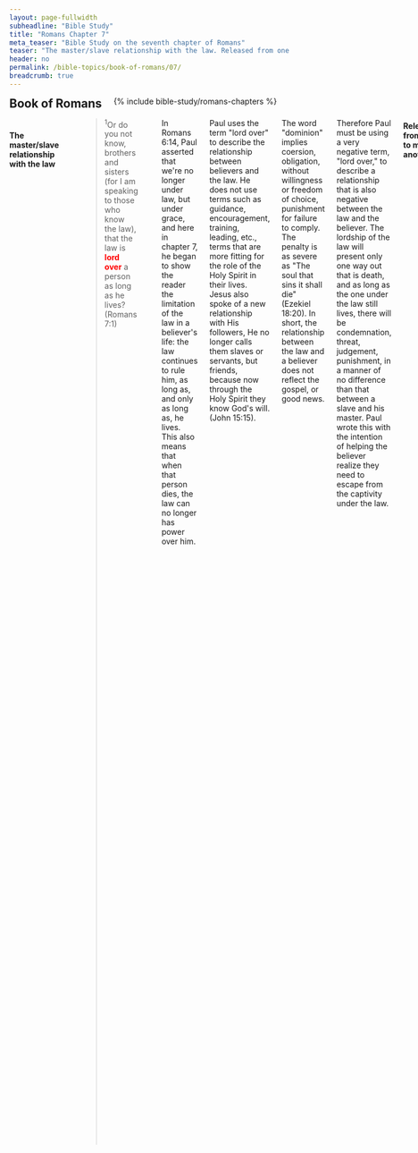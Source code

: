 ```yaml
---
layout: page-fullwidth
subheadline: "Bible Study"
title: "Romans Chapter 7"
meta_teaser: "Bible Study on the seventh chapter of Romans"
teaser: "The master/slave relationship with the law. Released from one to marry another. To bear fruit to God: die to the law. Law/death vs. Spirit/life. The law reveals sin. The commandment brought death, not life. Men's utter helplessness. We need WHO, not HOW."
header: no
permalink: /bible-topics/book-of-romans/07/
breadcrumb: true
---
```

<!--more-->
<div class="row">
<div class="bible-index medium-4 medium-push-8 columns">
<h2 style="margin: 0px">Book of Romans</h2>
        {% include bible-study/romans-chapters %}
</div><!-- /.medium-4.columns -->
<div class="medium-8 medium-pull-4 columns">

<!-- MAIN TEXT -->
<h4 abp="1953"><br /><strong>The master/slave relationship with the law</strong></h4>
<p style="text-align: left;" abp="1960"><strong></strong><blockquote><sup abp="1961">1</sup>Or do you not know, brothers and sisters (for I am speaking to those who know the law), that the law is <span style="color: #ff0000;"><strong>lord over</strong></span> a person as long as he lives? (Romans 7:1) </blockquote></p>
<p style="text-align: left;" abp="1968">In Romans 6:14, Paul asserted that we're no longer under law, but under grace, and here in chapter 7, he began to show the reader the limitation of the law in a believer's life: the law continues to rule him, as long as, and only as long as, he lives. This also means that when that person dies, the law can no longer has power over him.</p>
<p style="text-align: left;">Paul uses the term "lord over" to describe the relationship between believers and the law. He does not use terms such as guidance, encouragement, training, leading, etc., terms that are more fitting for the role of the Holy Spirit in their lives. Jesus also spoke of a new relationship with His followers, He no longer calls them slaves or servants, but friends, because now through the Holy Spirit they know God's will. (John 15:15).</p>
<p style="text-align: left;">The word "dominion" implies coersion, obligation, without willingness or freedom of choice, punishment for failure to comply. The penalty is as severe as "The soul that sins it shall die" (Ezekiel 18:20). In short, the relationship between the law and a believer does not reflect the gospel, or good news.</p>
<p style="text-align: left;">Therefore Paul must be using a very negative term, "lord over," to describe a relationship that is also negative between the law and the believer. The lordship of the law will present only one way out that is death, and as long as the one under the law still lives, there will be condemnation, threat, judgement, punishment, in a manner of no difference than that between a slave and his master. Paul wrote this with the intention of helping the believer realize they need to escape from the captivity under the law.</p>
<h4 style="text-align: left;" abp="1996"><strong>Released from one to marry another</strong></h4>
<p style="text-align: left;" abp="1996"><blockquote><sup>2</sup>For a married woman is bound by law to her husband as long as he lives, but <span style="color: #ff0000;"><strong>if her husband dies, she is released from the law of the marriage</strong></span>. <sup>3</sup>So then, if she is joined to another man while her husband is alive, she will be called an adulteress. But if her husband dies, she is free from that law, and if she is joined to another man, she is not an adulteress. (Romans 7:2-3)</blockquote></p>
<p style="text-align: left;" abp="1996">Paul used an example in marriage based on Jewish custom which allows a wife to remarry without committing adultery. That is when the husband dies, she can marry another. Let us pay attention to three important terms: 1) "the law" which binds the wife to her husband, 2) "husband" is the one with an unbreakable bond to the wife, and lastly 3) "free," as in liberty, or freedom.<br /><br /></p>
<h4 style="text-align: left;" abp="1996"><strong>To bear fruit to God: die to the law</strong></h4>
<p style="text-align: left;" abp="1996"><blockquote><sup>4</sup>So, my brothers and sisters, you also <span style="color: #ff0000;"><strong>died to the law</strong></span> through the body of Christ, so that you could be joined to another, to the one who was raised from the dead, to <span style="color: #ff0000;"><strong>bear fruit to God</strong></span>. (Romans 7:4) </blockquote></p>
<p style="text-align: left;">After using an example of marriage to establish a foundation upon which a wife can marry another man without committing adultery, when her husband dies.&nbsp; Paul now shows us how we can become "wife," or "bride" of Christ.</p>
<p style="text-align: left;">In Paul's example, the wife is released from the law when her husband dies, but in verse 4 above, Paul wrote that the wife, or we believers, died to the law already. It seems Paul is implying that the death of either party will nullify the law that bind them together. But how is it that we're alive and yet can be considered dead to the law? In verse 4 Paul says that it is through the body of Christ. Somehow Christ's death on the cross is now counted toward us as a payment for sin, to purchase us from the law that bound us to the body of death. This is exactly how God's plan of salvation works out. This is miracle of grace that brought tears to my eyes: "How can it be, that Thou my God shouldst die for me."</p>
<p style="text-align: left;">Now let's talk about "<em><span style="color: #008000;">bearing fruit to God.</span></em>" Looking back over the four gospels, especially John 15:5, when Christ Jesus said: "<span style="color: #008000;"><em>I am the vine, and you are the branches. He who is in me, and I in him, will bear much fruit.</em></span>" Over many decades, having read many books and heard many sermons, I was led to believe that "to be in Christ" means to keep doing things that believers should do. But if you have labored with me in this Romans study, patiently follow Paul's lengthy but careful discourse up to this point, you must come to the same conclusion that to be in Christ means, and can only happen when, you died to the law. Let us read verse 4 one more time: "<span style="color: #008000;"><em>So, my brothers and sisters, you also died to the law through the body of Christ, so that you could be joined to another, to the one who was raised from the dead, to bear fruit to God.</em></span>" You died ... so that ... If you haven't done the first step, you cannot proceed to the next. If you haven't died to the law, you cannot become one with Christ. But once you become one with Christ, He will bear fruit in you as a byproduct of such relationship.</p>
<p style="text-align: left;">There is though one more implication before we leave this part of the study. Christ died on our behalf so we may be released from the law that bound us to the old husband, the sinful flesh. What happens when some like the Galatians go back to the law, hence go back to the old husband? Wouldn't this be the ultimate form of spiritual adultary? Of lukewarmness? Of serving two masters? No, choose one and never look back.</p>
<h4 style="text-align: left;" abp="1996"><br /><strong>Law/death vs. Spirit/life</strong></h4>
<p style="text-align: left;" abp="1996"><blockquote><sup>5</sup>For when we were in the flesh, the sinful desires, aroused by the law, were active in the members of our body to <span style="color: #ff0000;"><strong>bear fruit for death</strong></span>. <sup>6</sup>But now we have been released from the law, because <span style="color: #ff0000;"><strong>we have died to what controlled us</strong></span>, so that we may serve in <span style="color: #ff0000;"><strong>the new life of the Spirit</strong></span> and <strong><span style="color: #ff0000;">not under the old written code</span></strong>. (Romans 7:5-6) </blockquote></p>
<p style="text-align: left;">Even now as I'm translating my Vietnamese study notes to English, I'm shocked to see how badly it was translated from the King James version. The Vietnamese translates "For when we were in the flesh," to the effective meaning of "For when we still lived in fleshly pursuit." Though badly translated, it may have helped prove my assessment that there is profound misunderstanding, or willing hypocrisy, on the part of those who hold the faulty view yet not spending any amount of labor trying to understand what Paul is really saying. What happens to "<em><span style="color: #008000;">Study to shew thyself approved unto God, a workman that needeth not to be ashamed, rightly dividing the word of truth</span>.</em>"? (2 Timothy 2:15).</p>
<p style="text-align: left;">Based on the faulty (but practically correct in reflecting the misconception) Vietnamese translation, what does it mean to "be in the flesh?" I assert that the overwhelming majority believes that this means to be lured still by fleshly desires. But before we delve further into this passage to get its true meaning, let us continue to take apart this whole passage.</p>
<p style="text-align: left;">In verse 5, Paul said we were IN THE FLESH, and then in verse 6 he announces a change in status that we have been RELEASED FROM THE LAW. Let us express what he just said in a couple of ways:</p>
<p style="text-align: left;">1. We were in the flesh, because we were still under the law<br data-mce-bogus="1" />2. Because we have been released from the law, we're no longer under the dominion of the flesh</p>
<p style="text-align: left;">Then it stands to reason that to be in the flesh has the same meaning with to be under the law, or conversely to die to the flesh also means to die to the law. This is an amazing truth that believers for thousands of years past have misintepreted and consequently misapplied in ways not reflecting biblical truth.</p>
<p style="text-align: left;">Let's take for example the effect of the law on sin, where it is written in verse 5 above that "<span style="color: #008000;"><em>sinful desires, aroused by the law</em></span>," flies right in the face of conventional understanding that the law helps in restraining the sinful nature. This is what is written in the Bible, that the law actually arouses man's sinful flesh. And if it is so, then why in the world did God give man even more law through the addition of the 10 commandments, beyond what they already knew in their conscience? The answer is, contrary to what many think, He gave the law to show how utterly depraved they all are.</p>
<p style="text-align: left;"><span style="color: #008000;"><em>"For God achieved what the law could not do because it was weakened through the flesh. By sending his own Son in the likeness of sinful flesh and concerning sin, he condemned sin in the flesh." (<a class="NETBibleTagged">Romans 8:3</a>)</em></span></p>
<p style="text-align: left;">In short, relying on the law to live the Christian faith will lead to failure, and the fruit borne by the flesh as it is provoked by the law will only be fruit for death.</p>
<p style="text-align: left;">Verse 6 writes: "<span style="color: #008000;"><em>we have been released from the law ... so that we may serve ...</em></span>" which shows us a pattern contrary to conventional teaching, but will yield abiding fruit, because it is based on God's Word. One who desires to serve God cannot rely on the law as his counselor. "Thy Word is the lamp unto my feet" cannot be the law, or commandments, but Word spoken from heaven as sure as the nails on the cross that: "The righteous will live by faith." God's Word is not commandments written on tablets of stone, because "the letter kills" (2 Corinthians 3:6), but is the Word Himself, is "Christ in you the hope of glory" (Colossians 1:27).</p>
<p style="text-align: left;">So how do we serve God? In the new way of the Spirit, not in the old way of the written code, or law, or rules, or regulations, or commandments.&nbsp; New way vs. Old way, New Covenant vs. Old Covenant. If the Old can bring us salvation then Christ didn't need to die on the cross. The new way of the Spirit is through only one straight and narrow way: faith. For if it is by the power of the Spirit, there is no need of "flesh and blood" that can only produce fruit for death (John 3:6).</p>
<p style="text-align: left;">This is one of the most profound passage on the life of faith. Now having arrived at this point we must come to the understanding that to be "in the flesh" does not mean to keep tripping and falling over common weaknesses or temptations, or conversely to die to the flesh does not mean one strive to become sinless, or reach the goal of no longer falling into temptation, because this is not possible with anyone who has a sinful nature, which all of mankind do possess.</p>
<p style="text-align: left;">To die to the flesh is to no longer operate from the negative position of continually battling against flesh and blood, or to measure our relationship with God based on sins, but on righteousness, on plate already swiped clean by the blood of the Lamb. This believer who, through faith, considers himself already dead to sin, that it no longer holds the power of condemnation upon him. Practically he still sins, because he sins even when he performs his most righteous deeds, but positionally he is as pure as the whitest of snow.</p>
<p style="text-align: left;">The Hebrews of old only focused on the giants to the point they left the promised land and headed back to the desert to die. Is it the same thing with us to day? Are you still battling sins or have you stood the ground of a conqueror with Christ? Are you setting your hearts on things above, or are you looking down like Peter and sink? That is the difference between the old way of the written code, which is the law, and the new way of the Spirit, which is by grace and through faith.</p>
<h4 style="text-align: left;" abp="1996"><br /><strong>The law reveals sin</strong></h4>
<p style="text-align: left;" abp="1996"><blockquote><sup>7</sup>What shall we say then? Is the law sin? Absolutely not! Certainly, I would not have known sin except through the law. For indeed I would not have known what it means to desire something belonging to someone else if the law had not said, " Do not covet." (Romans 7:7) </blockquote></p>
<p style="text-align: left;" abp="1996">It was perhaps for answering someone who might slander what Paul wrote in verse 5 that it was the law that aroused sinful desires, he explained that though that was the unexpected effect of the law, it was by no means the same thing as sin. The law serves to reveal sin for what it is, much like the X-ray which sweeps through the body to reveal diseases that need remedy, but the X-ray itself does not provide the cure, and the X-ray is not the disease it reveals.<br /><br /></p>
<h4 style="text-align: left;" abp="1996"><strong>The commandment brought death, not life</strong></h4>
<p style="text-align: left;" abp="1996"><blockquote><sup>8</sup>But sin, seizing the opportunity through the commandment, produced in me all kinds of wrong desires. For apart from the law, sin is dead. <sup>9</sup>And I was once alive apart from the law, but with the coming of the commandment sin became alive <sup>10</sup>and I died. So I found that the very commandment that was intended to bring life brought death! <sup>11</sup>For sin, seizing the opportunity through the commandment, deceived me and through it I died. (Romans 7:8-11) </blockquote></p>
<p abp="1996" style="text-align: left;">While the law may deter its subjects from the carrying out of the transgression and gives temporary relief, it actually increases sinful desires. It may help a person avoid the temporal consequences of sins, but due to its increasing the internal effect of sins, it drives a person further and further away from God, much like the knowledge of good and evil that drove our first parents away from their Creator.</p>
<p abp="1996" style="text-align: left;">When was Paul, or when were we, alive apart from the law? Perhaps the time in every one of our lives when we were too young to develop a conciousness of good and evil. But that time of childhood innocense quickly left us as we grew up, and the commandment, or the conscience of everyone be they Jews or not, bring sin to life and we all died spiritually as a result.</p>
<p abp="1996" style="text-align: left;">Wasn't this what happened to Eve (who represents mankind, whereas Adam is a type of Christ) after she ate of the tree of the knowledge of good and evil? In Genesis 2:17, God said: "<span style="color: #008000;"><em>You must not eat from the tree of the knowledge of good and evil, for when you eat from it you will certainly die</em></span>."</p>
<p abp="1996" style="text-align: left;">How can it be that "<em><span style="color: #008000;">the very commandment that was intended to bring life brought death!</span></em>"? Commandment such as "Do not covet," "Honor your parents," and others, how can they bring death? Ah, but they indeed can, for one simple reason, mankind, just like Eve, lost the ability to carry out God's golden rules. When they still walked with God in the garden, they had no other gods before Him, until they invited one into their minds in the form of the knowledge of good and evil. The golden rules now show them the glory that is but a distant memory; it showed them how far they have fallen short of God's glory. Nevertheless, it was intended to bring life when it can successfully nudge the sinner toward their Savior, but it will bring death to those who try to uphold it to achieve God's righteousness.</p>
<p abp="1996" style="text-align: left;">In their present fallen state, it would be better for them not to have the commandments, but it's too late, because the law had already became their master since they ate of the forbidden tree.</p>
<p abp="1996" style="text-align: left;">What opportunity does the law provide for sin? How does sin deceive men through it? Perhaps it deceives them much like how the snake deceived Eve. Over the ages, men have been deceived into thinking that the way to salvation is through some form of observances of certain law. But according to verse 10 above, the laws bring death, not life; it brings death through the revealing of sins, and of condemnation as a consequence of such revelation. Many Christians are still deceived in this way; the law may have played a part in leading them to Christ, but now they lift it up like an idol. Instead of being humbled by the law, they become haughty because of it.</p>
<h4 style="text-align: left;" abp="1996"><br /><strong>Men's utter helplessness</strong></h4>
<p style="text-align: left;" abp="1996"><blockquote><sup>13</sup>Did that which is good, then, become death to me? Absolutely not! But sin, so that it would be shown to be sin, produced death in me through what is good, so that through the commandment sin would become utterly sinful. <sup>14</sup>For we know that the law is spiritual- but I am unspiritual, sold into slavery to sin. <sup>15</sup>For I donʼt understand what I am doing. For I do not do what I want- instead, I do what I hate. <sup>16</sup>But if I do what I donʼt want, I agree that the law is good. <sup>17</sup>But now it is no longer me doing it, but sin that lives in me. <sup>18</sup>For I know that nothing good lives in me, that is, in my flesh. For I want to do the good, but I cannot do it. <sup>19</sup>For I do not do the good I want, but I do the very evil I do not want! <sup>20</sup>Now if I do what I do not want, it is no longer me doing it but sin that lives in me. (Romans 7:13-20)</blockquote></p>
<p style="text-align: left;" abp="1996">This series of verses further confirmed what Paul wrote in verse 10 above, that the commandment brought death instead of life. It brought death because of men's inability to do what they know is good, and it increased tendency toward things that they know they should not do.</p>
<p style="text-align: left;" abp="1996">In verse 18, Paul asserted that "<span style="color: #008000;"><em>nothing good lives in me.</em></span>" If what Paul said is true, how can something good come out of something that has nothing good within it? Then what amount of exhortation, teaching, admonition, training, can produce light out of utter darkness? life out of death? Flesh can only give birth to flesh, and the perishable cannot inherit the imperishable (I Cor 15:50). This should lead to the understanding that the common approach of ministries based on exhortation toward behavior modification will inevitably lead to frustrating Christian experiences. Why preach to the dead? About the only thing one can do with the dead is to bring them to someone who can give them life.</p>
<p style="text-align: left;" abp="1996">In short, now dwells within Paul two realities, one of the mind that knows and willing to do what is good, and one of the flesh that wants to do evil.</p>
<h4 style="text-align: left;" abp="1996"><strong>We need WHO, not HOW</strong></h4>
<p style="text-align: left;" abp="1996"><blockquote><sup>21</sup>So, I find the law that when I want to do good, evil is present with me. <sup>22</sup>For I delight in the law of God in my inner being. <sup>23</sup>But I see a different law in my members waging war against the law of my mind and making me captive to the law of sin that is in my members. <sup>24</sup>Wretched man that I am! Who will rescue me from this body of death? <sup>25</sup>Thanks be to God through Jesus Christ our Lord! So then, I myself serve the law of God with my mind, but with my flesh I serve the law of sin. (Romans 7:21-25) </blockquote></p>
<p style="text-align: left;" abp="1996">The law Paul spoke of in verse 21 is a statement of undisputable truth that his evil tendency is ever present within him. His life has two parts, one part of flesh that is a slave under sin, and another of his mind that desires to serve God. It is this battle between the flesh and the mind/spirit that puts him in constant struggle that he had to call out: "Wretched man that I am!" This should dispel any notion that Paul has got it all figured out, that his Christian life is one of an overcomer based on conventional teaching.</p>
<p style="text-align: left;" abp="1996">But it is his subsequent question that gives us the answer to how he escaped this conundrum: Who will rescue me from this body of death? The question is not who will show him how to overcome the sin of his flesh, but who will save him. Not how many thousand tips and techniques on how to lead a victorious life, but WHO. Not how to train this dead body so that it will one day will become a champion, but WHO. And yes, once again I risk an overuse of this complaint, that even as Christ came to show us the WHO, men went on continuing to teach the walking dead to behave as fully functional children of God.</p>
<p style="text-align: left;" abp="1996">&nbsp;</p>
<p abp="1999" style="text-align: left;"><em abp="2000" style="color: #999999;"><span abp="2001" style="font-size: 10pt; line-height: 1.2em;">Scripture quoted by permission. All scripture quotations, unless otherwise indicated, are taken from the NET Bible® copyright ©1996-2006 by Biblical Studies Press, L.L.C. All rights reserved.</span></em></p>
<p style="text-align: left;" abp="2002"><span style="color: #999999;" abp="2003"><em abp="2004"><span style="font-size: 10pt;" abp="2005">Nghi Nguyen</span></em></span></p>

<div class="alert-box text radius "><p><em abp="2000" style="color: #999999;">Disclaimer: This is my own opinion on the topic, which does not necessarily reflect the church's theology, or beliefs of the individuals in it — Nghi Nguyen</em></p></div>
</div><!-- /.medium-8.columns -->
</div><!-- /.row -->
